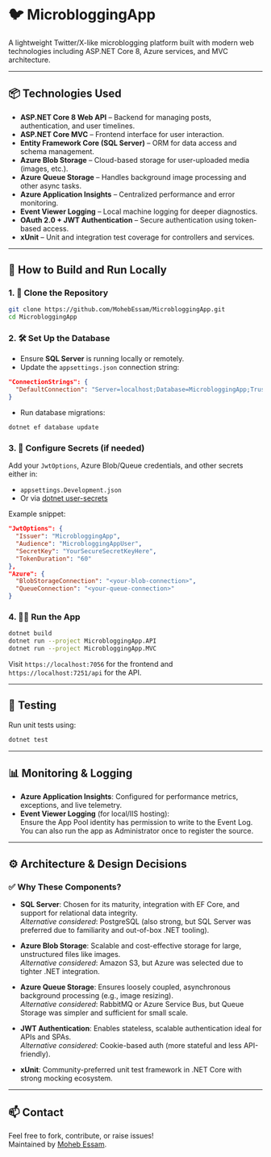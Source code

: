 ﻿
# 🐦 MicrobloggingApp

A lightweight Twitter/X-like microblogging platform built with modern web technologies including ASP.NET Core 8, Azure services, and MVC architecture.

---

## 📦 Technologies Used

- **ASP.NET Core 8 Web API** – Backend for managing posts, authentication, and user timelines.
- **ASP.NET Core MVC** – Frontend interface for user interaction.
- **Entity Framework Core (SQL Server)** – ORM for data access and schema management.
- **Azure Blob Storage** – Cloud-based storage for user-uploaded media (images, etc.).
- **Azure Queue Storage** – Handles background image processing and other async tasks.
- **Azure Application Insights** – Centralized performance and error monitoring.
- **Event Viewer Logging** – Local machine logging for deeper diagnostics.
- **OAuth 2.0 + JWT Authentication** – Secure authentication using token-based access.
- **xUnit** – Unit and integration test coverage for controllers and services.

---

## 🚀 How to Build and Run Locally

### 1. 📁 Clone the Repository
```bash
git clone https://github.com/MohebEssam/MicrobloggingApp.git
cd MicrobloggingApp
```

### 2. 🛠️ Set Up the Database

- Ensure **SQL Server** is running locally or remotely.
- Update the `appsettings.json` connection string:
```json
"ConnectionStrings": {
  "DefaultConnection": "Server=localhost;Database=MicrobloggingApp;Trusted_Connection=True;TrustServerCertificate=True;"
}
```

- Run database migrations:
```bash
dotnet ef database update
```

### 3. 🔐 Configure Secrets (if needed)

Add your `JwtOptions`, Azure Blob/Queue credentials, and other secrets either in:
- `appsettings.Development.json`
- Or via [dotnet user-secrets](https://learn.microsoft.com/en-us/aspnet/core/security/app-secrets)

Example snippet:
```json
"JwtOptions": {
  "Issuer": "MicrobloggingApp",
  "Audience": "MicrobloggingAppUser",
  "SecretKey": "YourSecureSecretKeyHere",
  "TokenDuration": "60"
},
"Azure": {
  "BlobStorageConnection": "<your-blob-connection>",
  "QueueConnection": "<your-queue-connection>"
}
```

### 4. 🏃‍♂️ Run the App

```bash
dotnet build
dotnet run --project MicrobloggingApp.API
dotnet run --project MicrobloggingApp.MVC
```

Visit `https://localhost:7056` for the frontend and `https://localhost:7251/api` for the API.

---

## 🧪 Testing

Run unit tests using:

```bash
dotnet test
```

---

## 📊 Monitoring & Logging

- **Azure Application Insights**: Configured for performance metrics, exceptions, and live telemetry.
- **Event Viewer Logging** (for local/IIS hosting):  
  Ensure the App Pool identity has permission to write to the Event Log.  
  You can also run the app as Administrator once to register the source.

---

## ⚙️ Architecture & Design Decisions

### ✅ Why These Components?

- **SQL Server**: Chosen for its maturity, integration with EF Core, and support for relational data integrity.  
  *Alternative considered*: PostgreSQL (also strong, but SQL Server was preferred due to familiarity and out-of-box .NET tooling).

- **Azure Blob Storage**: Scalable and cost-effective storage for large, unstructured files like images.  
  *Alternative considered*: Amazon S3, but Azure was selected due to tighter .NET integration.

- **Azure Queue Storage**: Ensures loosely coupled, asynchronous background processing (e.g., image resizing).  
  *Alternative considered*: RabbitMQ or Azure Service Bus, but Queue Storage was simpler and sufficient for small scale.

- **JWT Authentication**: Enables stateless, scalable authentication ideal for APIs and SPAs.  
  *Alternative considered*: Cookie-based auth (more stateful and less API-friendly).

- **xUnit**: Community-preferred unit test framework in .NET Core with strong mocking ecosystem.

---

## 📫 Contact

Feel free to fork, contribute, or raise issues!  
Maintained by [Moheb Essam](https://github.com/MohebEssam).
